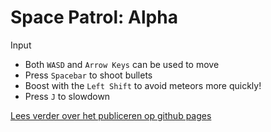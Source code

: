 # Space Patrol: Alpha

Input
- Both `WASD` and `Arrow Keys` can be used to move
- Press `Spacebar` to shoot bullets
- Boost with the `Left Shift` to avoid meteors more quickly!
- Press `J` to slowdown



[Lees verder over het publiceren op github pages](https://github.com/HR-CMGT/PRG04-2022-2023/blob/main/setup.md)
